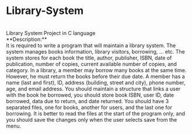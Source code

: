 # Library-System
<br>
Library System Project in C language
<br>
**Description:**
<br>
It is required to write a program that will maintain a library system. The system manages
books information, library visitors, borrowing, ... etc.
The system stores for each book the title, author, publisher, ISBN, date of publication, number of copies, current available number of copies, and category.
In a library, a member may borrow many books at the same time. However, he must return the books before their due date. A member has a name (last and first), ID, address (building, street and city), phone number, age, and email address.
You should maintain a structure that links a user with the book he borrowed, you should store book ISBN, user ID, date borrowed, data due to return, and date returned.
You should have 3 separated files, one for books, another for users, and the last one for borrowing. It is better to read the files at the start of the program only, and you should save the changes only when the user selects save from the menu.
